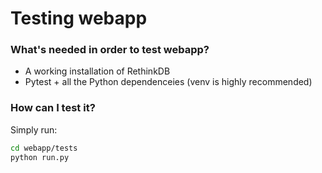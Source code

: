 # Testing webapp

### What's needed in order to test webapp?

- A working installation of RethinkDB
- Pytest + all the Python dependenceies (venv is highly recommended)

### How can I test it?

Simply run:
```sh
cd webapp/tests
python run.py
```